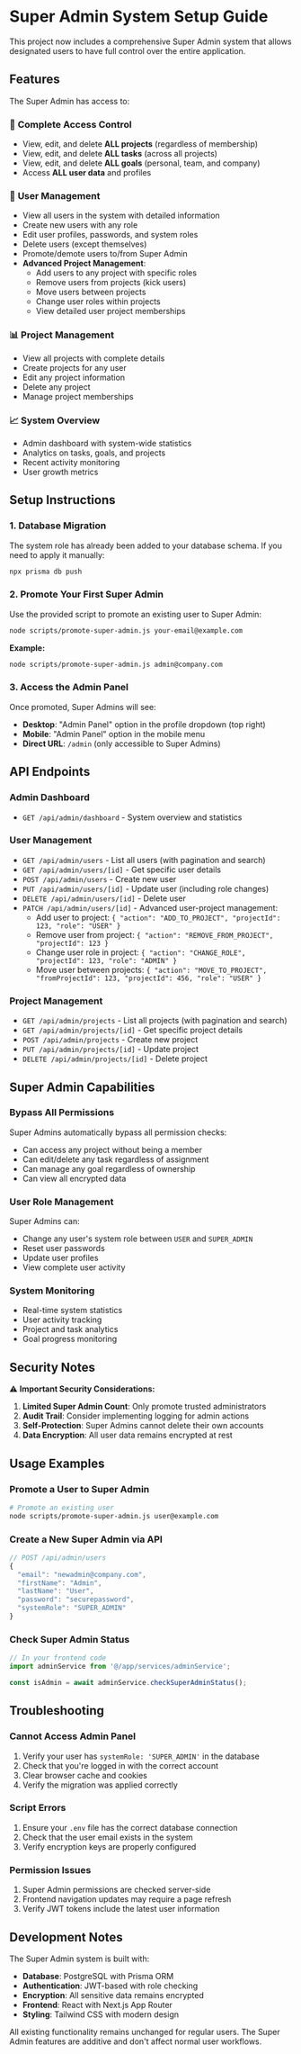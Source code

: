 # Super Admin System Setup Guide

This project now includes a comprehensive Super Admin system that allows designated users to have full control over the entire application.

## Features

The Super Admin has access to:

### 🔐 **Complete Access Control**
- View, edit, and delete **ALL projects** (regardless of membership)
- View, edit, and delete **ALL tasks** (across all projects)
- View, edit, and delete **ALL goals** (personal, team, and company)
- Access **ALL user data** and profiles

### 👥 **User Management**
- View all users in the system with detailed information
- Create new users with any role
- Edit user profiles, passwords, and system roles
- Delete users (except themselves)
- Promote/demote users to/from Super Admin
- **Advanced Project Management**:
  - Add users to any project with specific roles
  - Remove users from projects (kick users)
  - Move users between projects
  - Change user roles within projects
  - View detailed user project memberships

### 📊 **Project Management**
- View all projects with complete details
- Create projects for any user
- Edit any project information
- Delete any project
- Manage project memberships

### 📈 **System Overview**
- Admin dashboard with system-wide statistics
- Analytics on tasks, goals, and projects
- Recent activity monitoring
- User growth metrics

## Setup Instructions

### 1. Database Migration
The system role has already been added to your database schema. If you need to apply it manually:

```bash
npx prisma db push
```

### 2. Promote Your First Super Admin

Use the provided script to promote an existing user to Super Admin:

```bash
node scripts/promote-super-admin.js your-email@example.com
```

**Example:**
```bash
node scripts/promote-super-admin.js admin@company.com
```

### 3. Access the Admin Panel

Once promoted, Super Admins will see:
- **Desktop**: "Admin Panel" option in the profile dropdown (top right)
- **Mobile**: "Admin Panel" option in the mobile menu
- **Direct URL**: `/admin` (only accessible to Super Admins)

## API Endpoints

### Admin Dashboard
- `GET /api/admin/dashboard` - System overview and statistics

### User Management
- `GET /api/admin/users` - List all users (with pagination and search)
- `GET /api/admin/users/[id]` - Get specific user details
- `POST /api/admin/users` - Create new user
- `PUT /api/admin/users/[id]` - Update user (including role changes)
- `DELETE /api/admin/users/[id]` - Delete user
- `PATCH /api/admin/users/[id]` - Advanced user-project management:
  - Add user to project: `{ "action": "ADD_TO_PROJECT", "projectId": 123, "role": "USER" }`
  - Remove user from project: `{ "action": "REMOVE_FROM_PROJECT", "projectId": 123 }`
  - Change user role in project: `{ "action": "CHANGE_ROLE", "projectId": 123, "role": "ADMIN" }`
  - Move user between projects: `{ "action": "MOVE_TO_PROJECT", "fromProjectId": 123, "projectId": 456, "role": "USER" }`

### Project Management
- `GET /api/admin/projects` - List all projects (with pagination and search)
- `GET /api/admin/projects/[id]` - Get specific project details
- `POST /api/admin/projects` - Create new project
- `PUT /api/admin/projects/[id]` - Update project
- `DELETE /api/admin/projects/[id]` - Delete project

## Super Admin Capabilities

### Bypass All Permissions
Super Admins automatically bypass all permission checks:
- Can access any project without being a member
- Can edit/delete any task regardless of assignment
- Can manage any goal regardless of ownership
- Can view all encrypted data

### User Role Management
Super Admins can:
- Change any user's system role between `USER` and `SUPER_ADMIN`
- Reset user passwords
- Update user profiles
- View complete user activity

### System Monitoring
- Real-time system statistics
- User activity tracking
- Project and task analytics
- Goal progress monitoring

## Security Notes

⚠️ **Important Security Considerations:**

1. **Limited Super Admin Count**: Only promote trusted administrators
2. **Audit Trail**: Consider implementing logging for admin actions
3. **Self-Protection**: Super Admins cannot delete their own accounts
4. **Data Encryption**: All user data remains encrypted at rest

## Usage Examples

### Promote a User to Super Admin
```bash
# Promote an existing user
node scripts/promote-super-admin.js user@example.com
```

### Create a New Super Admin via API
```javascript
// POST /api/admin/users
{
  "email": "newadmin@company.com",
  "firstName": "Admin",
  "lastName": "User",
  "password": "securepassword",
  "systemRole": "SUPER_ADMIN"
}
```

### Check Super Admin Status
```javascript
// In your frontend code
import adminService from '@/app/services/adminService';

const isAdmin = await adminService.checkSuperAdminStatus();
```

## Troubleshooting

### Cannot Access Admin Panel
1. Verify your user has `systemRole: 'SUPER_ADMIN'` in the database
2. Check that you're logged in with the correct account
3. Clear browser cache and cookies
4. Verify the migration was applied correctly

### Script Errors
1. Ensure your `.env` file has the correct database connection
2. Check that the user email exists in the system
3. Verify encryption keys are properly configured

### Permission Issues
1. Super Admin permissions are checked server-side
2. Frontend navigation updates may require a page refresh
3. Verify JWT tokens include the latest user information

## Development Notes

The Super Admin system is built with:
- **Database**: PostgreSQL with Prisma ORM
- **Authentication**: JWT-based with role checking
- **Encryption**: All sensitive data remains encrypted
- **Frontend**: React with Next.js App Router
- **Styling**: Tailwind CSS with modern design

All existing functionality remains unchanged for regular users. The Super Admin features are additive and don't affect normal user workflows. 